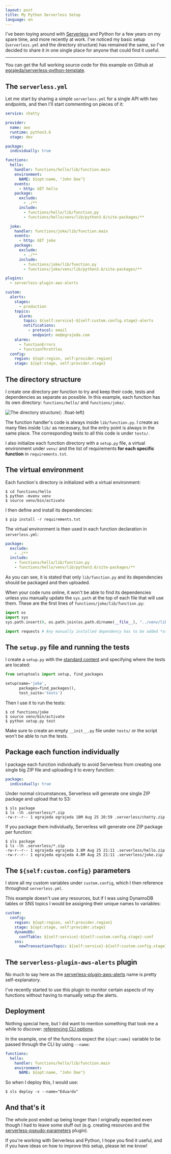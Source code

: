 ```yaml
---
layout: post
title: My Python Serverless Setup
language: en
---
```


<p class="lead">
    I've been toying around with <a
    href="https://serverless.com">Serverless</a> and Python for a few years on
    my spare time, and more recently at work. I've noticed my basic setup
    (<code>serverless.yml</code> and the directory structure) has remained the
    same, so I've decided to share it in one single place for anyone that could
    find it useful.
</p>

<hr />

You can get the full working source code for this example on Github at
[egrajeda/serverless-python-template](https://github.com/egrajeda/serverless-python-template).

## The `serverless.yml`

Let me start by sharing a simple `serverless.yml` for a single API with two
endpoints, and then I'll start commenting on pieces of it:

```yaml
service: chatty

provider:
  name: aws
  runtime: python3.6
  stage: dev

package:
  individually: true

functions:
  hello:
    handler: functions/hello/lib/function.main
    environment:
      NAME: ${opt:name, "John Doe"}
    events:
      - http: GET hello
    package:
      exclude:
        - ./**
      include:
        - functions/hello/lib/function.py
        - functions/hello/venv/lib/python3.6/site-packages/**

  joke:
    handler: functions/joke/lib/function.main
    events:
      - http: GET joke
    package:
      exclude:
        - ./**
      include:
        - functions/joke/lib/function.py
        - functions/joke/venv/lib/python3.6/site-packages/**

plugins:
  - serverless-plugin-aws-alerts

custom:
  alerts:
    stages:
      - production
    topics:
      alarm:
        topic: ${self:service}-${self:custom.config.stage}-alerts
        notifications:
          - protocol: email
            endpoint: me@egrajeda.com
    alarms:
      - functionErrors
      - functionThrottles
  config:
    region: ${opt:region, self:provider.region}
    stage: ${opt:stage, self:provider.stage}
```

## The directory structure

I create one directory per function to try and keep their code, tests and
dependencies as separate as possible. In this example, each function has its
own directory: `functions/hello/` and `functions/joke/`.

![The directory structure](https://thepracticaldev.s3.amazonaws.com/i/k0cdhyo5mjwfol62zk8a.png){: .float-left}

The function handler's code is always inside `lib/function.py`. I create as
many files inside `lib/` as necessary, but the entry point is always in the
same place. The corresponding tests to all this code is under `tests/`.

I also initialize each function directory with a `setup.py` file, a virtual
environment under `venv/` and the list of requirements **for each specific
function** in `requirements.txt`.

## The virtual environment

Each function's directory is initialized with a virtual environment:

```
$ cd functions/hello
$ python -mvenv venv
$ source venv/bin/activate
```

I then define and install its dependencies:

```
$ pip install -r requirements.txt
```

The virtual environment is then used in each function declaration in
`serverless.yml`:

```yaml
package:
  exclude:
    - ./**
  include:
    - functions/hello/lib/function.py
    - functions/hello/venv/lib/python3.6/site-packages/**
```

As you can see, it is stated that only `lib/function.py` and its dependencies
should be packaged and then uploaded.

When your code runs online, it won't be able to find its dependencies unless
you manually update the `sys.path` at the top of each file that will use them.
These are the first lines of `functions/joke/lib/function.py`:

```python
import os
import sys
sys.path.insert(0, os.path.join(os.path.dirname(__file__), "../venv/lib/python3.6/site-packages"))

import requests # Any manually installed dependency has to be added *after* updating the path
```

## The `setup.py` file and running the tests

I create a `setup.py` with the [standard
content](https://setuptools.readthedocs.io/en/latest/setuptools.html#basic-use)
and specifying where the tests are located:

```python
from setuptools import setup, find_packages

setup(name='joke',
      packages=find_packages(),
      test_suite='tests')
```

Then I use it to run the tests:

```
$ cd functions/joke
$ source venv/bin/activate
$ python setup.py test
```

Make sure to create an empty `__init__.py` file under `tests/` or the script
won't be able to run the tests.

## Package each function individually

I package each function individually to avoid Serverless from creating one
single big ZIP file and uploading it to every function:

```yaml
package:
  individually: true
```

Under normal circumstances, Serverless will generate one single ZIP package and
upload that to S3:

```
$ sls package
$ ls -lh .serverless/*.zip
-rw-r--r-- 1 egrajeda egrajeda 18M Aug 25 20:59 .serverless/chatty.zip
```

If you package them individually, Serverless will generate one ZIP package per
function:

```
$ sls package
$ ls -lh .serverless/*.zip
-rw-r--r-- 1 egrajeda egrajeda 3.8M Aug 25 21:11 .serverless/hello.zip
-rw-r--r-- 1 egrajeda egrajeda 4.8M Aug 25 21:11 .serverless/joke.zip
```

## The `${self:custom.config}` parameters

I store all my custom variables under `custom.config`, which I then reference
throughout `serverless.yml`.

This example doesn't use any resources, but if I was using DynamoDB tables or
SNS topics I would be assigning their unique names to variables:

```yaml
custom:
  config:
    region: ${opt:region, self:provider.region}
    stage: ${opt:stage, self:provider.stage}
    dynamoDb:
      confTable: ${self:service}-${self:custom.config.stage}-conf
    sns:
      newTransactionsTopic: ${self:service}-${self:custom.config.stage}-new-transactions
```

## The `serverless-plugin-aws-alerts` plugin

No much to say here as the
[serverless-plugin-aws-alerts](https://github.com/ACloudGuru/serverless-plugin-aws-alerts)
name is pretty self-explanatory.

I've recently started to use this plugin to monitor certain aspects of my
functions without having to manually setup the alerts.

## Deployment

Nothing special here, but I did want to mention something that took me a while
to discover: [referencing CLI
options](https://serverless.com/framework/docs/providers/aws/guide/variables#referencing-cli-options).

In the example, one of the functions expect the `${opt:name}` variable to be
passed through the CLI by using `--name`:

```yaml
functions:
  hello:
    handler: functions/hello/lib/function.main
    environment:
      NAME: ${opt:name, "John Doe"}
```

So when I deploy this, I would use:

```
$ sls deploy -v --name="Eduardo"
```

## And that's it

The whole post ended up being longer than I originally expected even though I
had to leave some stuff out (e.g. creating resources and the
[serverless-pseudo-parameters](https://github.com/svdgraaf/serverless-pseudo-parameters)
plugin).

If you're working with Serverless and Python, I hope you find it useful, and if
you have ideas on how to improve this setup, please let me know!

